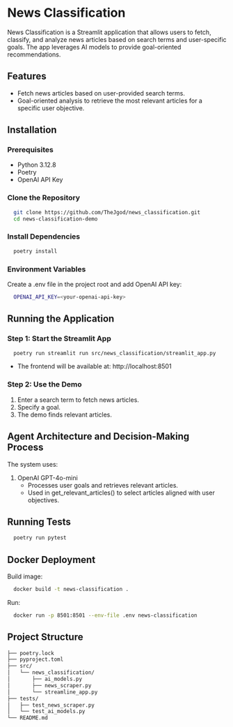 # News Classification

News Classification is a Streamlit application that allows users to fetch, classify, and analyze news articles based on search terms and user-specific goals. The app leverages AI models to provide goal-oriented recommendations.


## Features

- Fetch news articles based on user-provided search terms.
- Goal-oriented analysis to retrieve the most relevant articles for a specific user objective.

## Installation

### Prerequisites

- Python 3.12.8
- Poetry
- OpenAI API Key

### Clone the Repository

```bash
  git clone https://github.com/TheJgod/news_classification.git
  cd news-classification-demo
```

### Install Dependencies

```bash
  poetry install
```

### Environment Variables

Create a .env file in the project root and add OpenAI API key:

```bash
  OPENAI_API_KEY=<your-openai-api-key>
```

## Running the Application

### Step 1: Start the Streamlit App

```bash
  poetry run streamlit run src/news_classification/streamlit_app.py
```

- The frontend will be available at: http://localhost:8501

### Step 2: Use the Demo

1. Enter a search term to fetch news articles.
2. Specify a goal.
3. The demo finds relevant articles.

## Agent Architecture and Decision-Making Process

The system uses:

1. OpenAI GPT-4o-mini
   - Processes user goals and retrieves relevant articles.
   - Used in get_relevant_articles() to select articles aligned with user objectives.

## Running Tests

```bash
  poetry run pytest
```

## Docker Deployment

Build image:

```bash
  docker build -t news-classification .
```

Run:

```bash
  docker run -p 8501:8501 --env-file .env news-classification
```


## Project Structure

```bash
├── poetry.lock
├── pyproject.toml
├── src/
│   └── news_classification/
│       ├── ai_models.py        
│       ├── news_scraper.py     
│       └── streamline_app.py 
├── tests/
│   ├── test_news_scraper.py
│   └── test_ai_models.py
└── README.md
```









